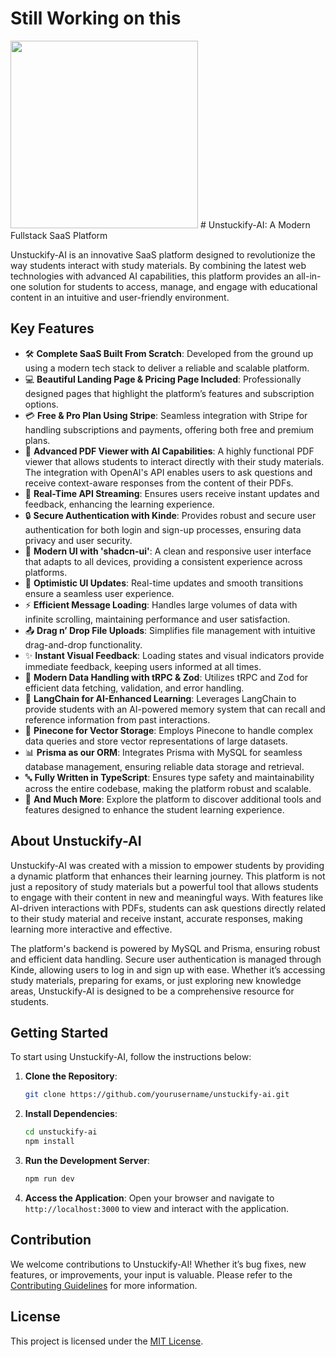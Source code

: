 # Still Working on this 

<td><img src="https://i.pinimg.com/564x/90/66/f5/9066f552115dcd72f38db4e09e2a9b9b.jpg" width="300" /></td>
# Unstuckify-AI: A Modern Fullstack SaaS Platform


Unstuckify-AI is an innovative SaaS platform designed to revolutionize the way students interact with study materials. By combining the latest web technologies with advanced AI capabilities, this platform provides an all-in-one solution for students to access, manage, and engage with educational content in an intuitive and user-friendly environment.

## Key Features

- 🛠️ **Complete SaaS Built From Scratch**: Developed from the ground up using a modern tech stack to deliver a reliable and scalable platform.
- 💻 **Beautiful Landing Page & Pricing Page Included**: Professionally designed pages that highlight the platform’s features and subscription options.
- 💳 **Free & Pro Plan Using Stripe**: Seamless integration with Stripe for handling subscriptions and payments, offering both free and premium plans.
- 📄 **Advanced PDF Viewer with AI Capabilities**: A highly functional PDF viewer that allows students to interact directly with their study materials. The integration with OpenAI's API enables users to ask questions and receive context-aware responses from the content of their PDFs.
- 🔄 **Real-Time API Streaming**: Ensures users receive instant updates and feedback, enhancing the learning experience.
- 🔒 **Secure Authentication with Kinde**: Provides robust and secure user authentication for both login and sign-up processes, ensuring data privacy and user security.
- 🎨 **Modern UI with 'shadcn-ui'**: A clean and responsive user interface that adapts to all devices, providing a consistent experience across platforms.
- 🚀 **Optimistic UI Updates**: Real-time updates and smooth transitions ensure a seamless user experience.
- ⚡ **Efficient Message Loading**: Handles large volumes of data with infinite scrolling, maintaining performance and user satisfaction.
- 📤 **Drag n’ Drop File Uploads**: Simplifies file management with intuitive drag-and-drop functionality.
- ✨ **Instant Visual Feedback**: Loading states and visual indicators provide immediate feedback, keeping users informed at all times.
- 🔧 **Modern Data Handling with tRPC & Zod**: Utilizes tRPC and Zod for efficient data fetching, validation, and error handling.
- 🧠 **LangChain for AI-Enhanced Learning**: Leverages LangChain to provide students with an AI-powered memory system that can recall and reference information from past interactions.
- 🌲 **Pinecone for Vector Storage**: Employs Pinecone to handle complex data queries and store vector representations of large datasets.
- 📊 **Prisma as our ORM**: Integrates Prisma with MySQL for seamless database management, ensuring reliable data storage and retrieval.
- 🔤 **Fully Written in TypeScript**: Ensures type safety and maintainability across the entire codebase, making the platform robust and scalable.
- 🎁 **And Much More**: Explore the platform to discover additional tools and features designed to enhance the student learning experience.

## About Unstuckify-AI

Unstuckify-AI was created with a mission to empower students by providing a dynamic platform that enhances their learning journey. This platform is not just a repository of study materials but a powerful tool that allows students to engage with their content in new and meaningful ways. With features like AI-driven interactions with PDFs, students can ask questions directly related to their study material and receive instant, accurate responses, making learning more interactive and effective.

The platform's backend is powered by MySQL and Prisma, ensuring robust and efficient data handling. Secure user authentication is managed through Kinde, allowing users to log in and sign up with ease. Whether it’s accessing study materials, preparing for exams, or just exploring new knowledge areas, Unstuckify-AI is designed to be a comprehensive resource for students.

## Getting Started

To start using Unstuckify-AI, follow the instructions below:

1. **Clone the Repository**:
   ```bash
   git clone https://github.com/yourusername/unstuckify-ai.git
   ```
2. **Install Dependencies**:
   ```bash
   cd unstuckify-ai
   npm install
   ```
3. **Run the Development Server**:
   ```bash
   npm run dev
   ```
4. **Access the Application**: Open your browser and navigate to `http://localhost:3000` to view and interact with the application.

## Contribution

We welcome contributions to Unstuckify-AI! Whether it’s bug fixes, new features, or improvements, your input is valuable. Please refer to the [Contributing Guidelines](CONTRIBUTING.md) for more information.

## License

This project is licensed under the [MIT License](LICENSE).
